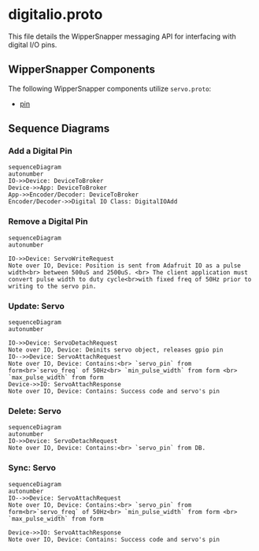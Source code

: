
# digitalio.proto

  This file details the WipperSnapper messaging API for interfacing with digital I/O pins.

## WipperSnapper Components

The following WipperSnapper components utilize `servo.proto`:
* [pin](https://github.com/adafruit/Wippersnapper_Components/tree/main/components/pin)


## Sequence Diagrams

### Add a Digital Pin

```mermaid
sequenceDiagram
autonumber
IO->>Device: DeviceToBroker
Device->>App: DeviceToBroker
App->>Encoder/Decoder: DeviceToBroker
Encoder/Decoder->>Digital IO Class: DigitalIOAdd
```

### Remove a Digital Pin

```mermaid
sequenceDiagram
autonumber

IO->>Device: ServoWriteRequest
Note over IO, Device: Position is sent from Adafruit IO as a pulse width<br> between 500uS and 2500uS. <br> The client application must convert pulse width to duty cycle<br>with fixed freq of 50Hz prior to writing to the servo pin.
```

  

### Update: Servo

```mermaid
sequenceDiagram
autonumber

IO->>Device: ServoDetachRequest
Note over IO, Device: Deinits servo object, releases gpio pin
IO-->>Device: ServoAttachRequest
Note over IO, Device: Contains:<br> `servo_pin` from form<br>`servo_freq` of 50Hz<br> `min_pulse_width` from form <br> `max_pulse_width` from form
Device->>IO: ServoAttachResponse
Note over IO, Device: Contains: Success code and servo's pin
```

  

### Delete: Servo

```mermaid
sequenceDiagram
autonumber
IO->>Device: ServoDetachRequest
Note over IO, Device: Contains:<br> `servo_pin` from DB.
```

  

### Sync: Servo

```mermaid
sequenceDiagram
autonumber
IO-->>Device: ServoAttachRequest
Note over IO, Device: Contains:<br> `servo_pin` from form<br>`servo_freq` of 50Hz<br> `min_pulse_width` from form <br> `max_pulse_width` from form

Device->>IO: ServoAttachResponse
Note over IO, Device: Contains: Success code and servo's pin
```